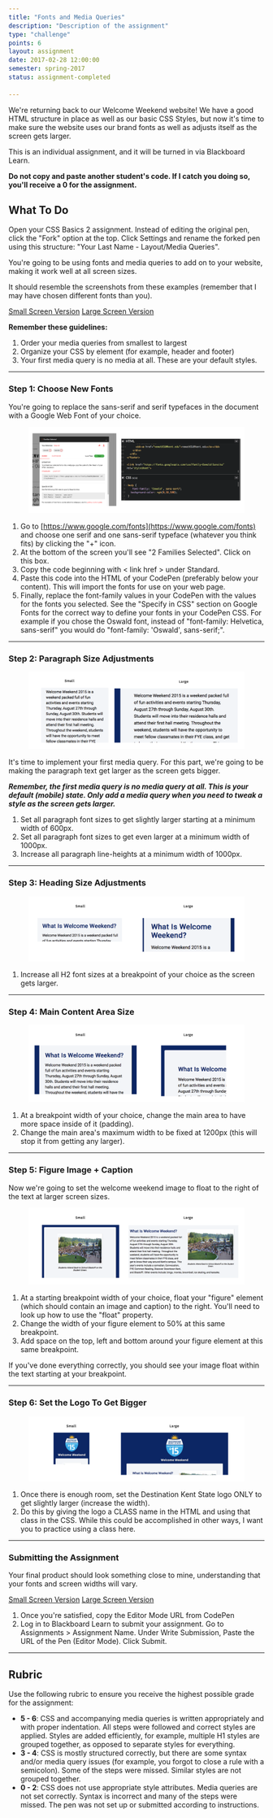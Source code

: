 ```yaml
---
title: "Fonts and Media Queries"
description: "Description of the assignment"
type: "challenge"
points: 6
layout: assignment
date: 2017-02-28 12:00:00
semester: spring-2017
status: assignment-completed

---
```


We're returning back to our Welcome Weekend website!  We have a good HTML structure in place as well as our basic CSS Styles, but now it's time to make sure the website uses our brand fonts as well as adjusts itself as the screen gets larger.

This is an individual assignment, and it will be turned in via Blackboard Learn.  

**Do not copy and paste another student's code.  If I catch you doing so, you'll receive a 0 for the assignment.**

## What To Do

Open your CSS Basics 2 assignment.  Instead of editing the original pen, click the "Fork" option at the top.  Click Settings and rename the forked pen using this structure: "Your Last Name - Layout/Media Queries".

You're going to be using fonts and media queries to add on to your website, making it work well at all screen sizes.

It should resemble the screenshots from these examples (remember that I may have chosen different fonts than you).

<a class="button small" href="../images/fonts/small.png">Small Screen Version</a>
<a class="button small" href="../images/fonts/large.png">Large Screen Version</a>

**Remember these guidelines:**

1. Order your media queries from smallest to largest  
2. Organize your CSS by element (for example, header and footer)
3. Your first media query is no media at all.  These are your default styles.

---

### Step 1: Choose New Fonts

You're going to replace the sans-serif and serif typefaces in the document with a Google Web Font of your choice.  

<figure class="figure">
<a href="../images/fonts/fonts.png"><img src="../images/fonts/fonts.png" alt="Fonts Example" /></a>
</figure>

1.  Go to [https://www.google.com/fonts](https://www.google.com/fonts) and choose one serif and one sans-serif typeface (whatever you think fits) by clicking the "+" icon.
2. At the bottom of the screen you'll see "2 Families Selected".  Click on this box.
3. Copy the code beginning with < link href > under Standard.
4. Paste this code into the HTML of your CodePen (preferably below your content).  This will import the fonts for use on your web page.
5. Finally, replace the font-family values in your CodePen with the values for the fonts you selected.  See the "Specify in CSS" section on Google Fonts for the correct way to define your fonts in your CodePen CSS.  For example if you chose the Oswald font, instead of "font-family: Helvetica, sans-serif" you would do "font-family: 'Oswald', sans-serif;".

---

### Step 2: Paragraph Size Adjustments

<figure class="figure">
<img src="../images/fonts/paragraph.png" alt="Heading Example" />
</figure>

It's time to implement your first media query.  For this part, we're going to be making the paragraph text get larger as the screen gets bigger.  

***Remember, the first media query is no media query at all.  This is your default (mobile) state.  Only add a media query when you need to tweak a style as the screen gets larger.***

1.  Set all paragraph font sizes to get slightly larger starting at a minimum width of 600px.
2.  Set all paragraph font sizes to get even larger at a minimum width of 1000px.  
3.  Increase all paragraph line-heights at a minimum width of 1000px.

---

### Step 3: Heading Size Adjustments

<figure class="figure">
<img src="../images/fonts/heading.png" alt="Heading Example" />
</figure>

1.  Increase all H2 font sizes at a breakpoint of your choice as the screen gets larger.

---

### Step 4: Main Content Area Size

<figure class="figure">
<img src="../images/fonts/padding.png" alt="Padding Example" />
</figure>

1.  At a breakpoint width of your choice, change the main area to have more space inside of it (padding).
2. Change the main area's maximum width to be fixed at 1200px (this will stop it from getting any larger).

---

### Step 5: Figure Image + Caption

Now we're going to set the welcome weekend image to float to the right of the text at larger screen sizes.

<figure class="figure">
<img src="../images/fonts/image.png" alt="Figure Example" />
</figure>

1. At a starting breakpoint width of your choice, float your "figure" element (which should contain an image and caption) to the right. You'll need to look up how to use the "float" property.
2. Change the width of your figure element to 50% at this same breakpoint.
3. Add space on the top, left and bottom around your figure element at this same breakpoint.

If you've done everything correctly, you should see your image float within the text starting at your breakpoint.

---

### Step 6:  Set the Logo To Get Bigger

<figure class="figure">
<img src="../images/fonts/logo.png" alt="Logog Example" />
</figure>

1.  Once there is enough room, set the Destination Kent State logo ONLY to get slightly larger (increase the width).
2.  Do this by giving the logo a CLASS name in the HTML and using that class in the CSS.  While this could be accomplished in other ways, I want you to practice using a class here.

---

### Submitting the Assignment

Your final product should look something close to mine, understanding that your fonts and screen widths will vary.  

<a class="button small" href="../images/fonts/small.png">Small Screen Version</a>
<a class="button small" href="../images/fonts/large.png">Large Screen Version</a>

1. Once you're satisfied, copy the Editor Mode URL from CodePen
2. Log in to Blackboard Learn to submit your assignment.  Go to Assignments > Assignment Name.  Under Write Submission, Paste the URL of the Pen (Editor Mode).  Click Submit.

---

## Rubric

Use the following rubric to ensure you receive the highest possible grade for the assignment:

* **5 - 6**: CSS and accompanying media queries is written appropriately and with proper indentation.  All steps were followed and correct styles are applied.  Styles are added efficiently, for example, multiple H1 styles are grouped together, as opposed to separate styles for everything.  
* **3 - 4**: CSS is mostly structured correctly, but there are some syntax and/or media query issues (for example, you forgot to close a rule with a semicolon).  Some of the steps were missed.  Similar styles are not grouped together.
* **0 - 2**: CSS does not use appropriate style attributes.  Media queries are not set correctly.  Syntax is incorrect and many of the steps were missed. The pen was not set up or submitted according to instructions.
